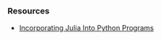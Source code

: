 ### Resources

* [Incorporating Julia Into Python Programs](https://www.peterbaumgartner.com/blog/incorporating-julia-into-python-programs/)
